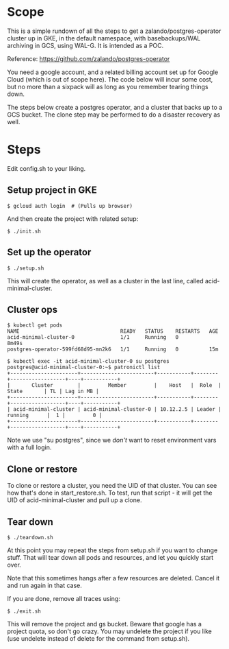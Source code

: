# Scope

This is a simple rundown of all the steps to get a zalando/postgres-operator cluster up in GKE, in the default namespace, with basebackups/WAL archiving in GCS, using WAL-G. It is intended as a POC.

Reference: https://github.com/zalando/postgres-operator

You need a google account, and a related billing account set up for Google Cloud (which is out of scope here). The code below will incur some cost, but no more than a sixpack will as long as you remember tearing things down.

The steps below create a postgres operator, and a cluster that backs up to a GCS bucket. The clone step may be performed to do a disaster recovery as well. 

# Steps

Edit config.sh to your liking.

## Setup project in GKE

```console
$ gcloud auth login  # (Pulls up browser)
```

And then create the project with related setup:

```console
$ ./init.sh
```

## Set up the operator

```
$ ./setup.sh
```

This will create the operator, as well as a cluster in the last line, called acid-minimal-cluster. 

## Cluster ops

```console
$ kubectl get pods
NAME                                 READY   STATUS    RESTARTS   AGE
acid-minimal-cluster-0               1/1     Running   0          8m49s
postgres-operator-599fd68d95-mn2k6   1/1     Running   0          15m

$ kubectl exec -it acid-minimal-cluster-0 su postgres
postgres@acid-minimal-cluster-0:~$ patronictl list
+----------------------+------------------------+-----------+--------+------------------+----+-----------+
|       Cluster        |         Member         |    Host   |  Role  |      State       | TL | Lag in MB |
+----------------------+------------------------+-----------+--------+------------------+----+-----------+
| acid-minimal-cluster | acid-minimal-cluster-0 | 10.12.2.5 | Leader |     running      |  1 |         0 |
+----------------------+------------------------+-----------+--------+------------------+----+-----------+
```

Note we use "su postgres", since we *don't* want to reset environment vars with a full login.  

## Clone or restore

To clone or restore a cluster, you need the UID of that cluster. You can see how that's done in start_restore.sh. To test, run that script - it will get the UID of acid-minimal-cluster and pull up a clone. 

## Tear down

```console
$ ./teardown.sh
```

At this point you may repeat the steps from setup.sh if you want to change stuff. That will tear down all pods and resources, and let you quickly start over.

Note that this sometimes hangs after a few resources are deleted. Cancel it and run again in that case. 

If you are done, remove all traces using:

```console
$ ./exit.sh
```

This will remove the project and gs bucket. Beware that google has a project quota, so don't go crazy. You may undelete the project if you like (use undelete instead of delete for the command from setup.sh). 
